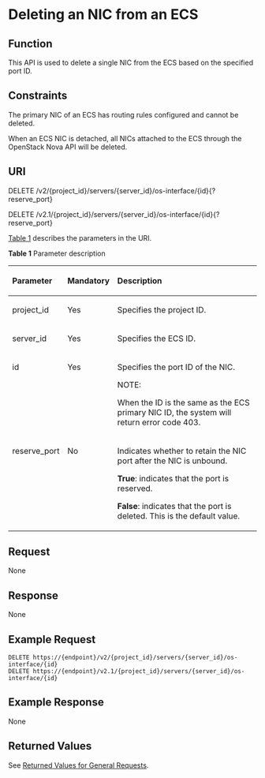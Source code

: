 # Deleting an NIC from an ECS<a name="EN-US_TOPIC_0020212666"></a>

## Function<a name="section12502218"></a>

This API is used to delete a single NIC from the ECS based on the specified port ID.

## Constraints<a name="section1198904415453"></a>

The primary NIC of an ECS has routing rules configured and cannot be deleted.

When an ECS NIC is detached, all NICs attached to the ECS through the OpenStack Nova API will be deleted.

## URI<a name="section45411103"></a>

DELETE /v2/\{project\_id\}/servers/\{server\_id\}/os-interface/\{id\}\{?reserve\_port\}

DELETE /v2.1/\{project\_id\}/servers/\{server\_id\}/os-interface/\{id\}\{?reserve\_port\}

[Table 1](#table34333880)  describes the parameters in the URI.

**Table  1**  Parameter description

<a name="table34333880"></a>
<table><thead align="left"><tr id="row1561146"><th class="cellrowborder" valign="top" width="16.98%" id="mcps1.2.4.1.1"><p id="p5187119"><a name="p5187119"></a><a name="p5187119"></a>Parameter</p>
</th>
<th class="cellrowborder" valign="top" width="17.37%" id="mcps1.2.4.1.2"><p id="p17503500"><a name="p17503500"></a><a name="p17503500"></a>Mandatory</p>
</th>
<th class="cellrowborder" valign="top" width="65.64999999999999%" id="mcps1.2.4.1.3"><p id="p8497414"><a name="p8497414"></a><a name="p8497414"></a>Description</p>
</th>
</tr>
</thead>
<tbody><tr id="row34896348"><td class="cellrowborder" valign="top" width="16.98%" headers="mcps1.2.4.1.1 "><p id="p8031928"><a name="p8031928"></a><a name="p8031928"></a>project_id</p>
</td>
<td class="cellrowborder" valign="top" width="17.37%" headers="mcps1.2.4.1.2 "><p id="p46606392"><a name="p46606392"></a><a name="p46606392"></a>Yes</p>
</td>
<td class="cellrowborder" valign="top" width="65.64999999999999%" headers="mcps1.2.4.1.3 "><p id="p37593705"><a name="p37593705"></a><a name="p37593705"></a>Specifies the project ID.</p>
</td>
</tr>
<tr id="row4716221165950"><td class="cellrowborder" valign="top" width="16.98%" headers="mcps1.2.4.1.1 "><p id="p42445993165950"><a name="p42445993165950"></a><a name="p42445993165950"></a>server_id</p>
</td>
<td class="cellrowborder" valign="top" width="17.37%" headers="mcps1.2.4.1.2 "><p id="p15573376165950"><a name="p15573376165950"></a><a name="p15573376165950"></a>Yes</p>
</td>
<td class="cellrowborder" valign="top" width="65.64999999999999%" headers="mcps1.2.4.1.3 "><p id="p53483964165950"><a name="p53483964165950"></a><a name="p53483964165950"></a>Specifies the ECS ID.</p>
</td>
</tr>
<tr id="row18974699"><td class="cellrowborder" valign="top" width="16.98%" headers="mcps1.2.4.1.1 "><p id="p60555637"><a name="p60555637"></a><a name="p60555637"></a>id</p>
</td>
<td class="cellrowborder" valign="top" width="17.37%" headers="mcps1.2.4.1.2 "><p id="p6059584"><a name="p6059584"></a><a name="p6059584"></a>Yes</p>
</td>
<td class="cellrowborder" valign="top" width="65.64999999999999%" headers="mcps1.2.4.1.3 "><p id="p21064308"><a name="p21064308"></a><a name="p21064308"></a>Specifies the port ID of the NIC.</p>
<div class="note" id="note2787378017659"><a name="note2787378017659"></a><a name="note2787378017659"></a><span class="notetitle"> NOTE: </span><div class="notebody"><p id="p4953742817659"><a name="p4953742817659"></a><a name="p4953742817659"></a>When the ID is the same as the ECS primary NIC ID, the system will return error code 403.</p>
</div></div>
</td>
</tr>
<tr id="row16385916495"><td class="cellrowborder" valign="top" width="16.98%" headers="mcps1.2.4.1.1 "><p id="p1738149194916"><a name="p1738149194916"></a><a name="p1738149194916"></a>reserve_port</p>
</td>
<td class="cellrowborder" valign="top" width="17.37%" headers="mcps1.2.4.1.2 "><p id="p11382919491"><a name="p11382919491"></a><a name="p11382919491"></a>No</p>
</td>
<td class="cellrowborder" valign="top" width="65.64999999999999%" headers="mcps1.2.4.1.3 "><p id="p1138179154913"><a name="p1138179154913"></a><a name="p1138179154913"></a>Indicates whether to retain the NIC port after the NIC is unbound.</p>
<p id="p15127134211502"><a name="p15127134211502"></a><a name="p15127134211502"></a><strong id="b842352706151144"><a name="b842352706151144"></a><a name="b842352706151144"></a>True</strong>: indicates that the port is reserved.</p>
<p id="p1983020535501"><a name="p1983020535501"></a><a name="p1983020535501"></a><strong id="b842352706151226"><a name="b842352706151226"></a><a name="b842352706151226"></a>False</strong>: indicates that the port is deleted. This is the default value.</p>
</td>
</tr>
</tbody>
</table>

## Request<a name="section6046746"></a>

None

## Response<a name="section54420716"></a>

None

## Example Request<a name="section05727183616"></a>

```
DELETE https://{endpoint}/v2/{project_id}/servers/{server_id}/os-interface/{id}
DELETE https://{endpoint}/v2.1/{project_id}/servers/{server_id}/os-interface/{id}
```

## Example Response<a name="section712919176361"></a>

None

## Returned Values<a name="section20024398"></a>

See  [Returned Values for General Requests](returned-values-for-general-requests.md).

